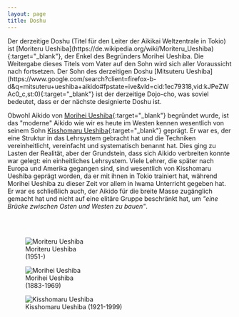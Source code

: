 ```yaml
---
layout: page
title: Doshu
---
```



<div class="container block">
<div class="row">
<div class="col" markdown="1">
Der derzeitige Doshu (Titel für den Leiter der Aikikai Weltzentrale in Tokio) ist [Moriteru Ueshiba](https://de.wikipedia.org/wiki/Moriteru_Ueshiba){:target="_blank"}, der Enkel des Begründers Morihei Ueshiba. Die Weitergabe dieses Titels vom Vater auf den Sohn wird sich aller Voraussicht nach fortsetzen. Der Sohn des derzeitigen Doshu [Mitsuteru Ueshiba](https://www.google.com/search?client=firefox-b-d&q=mitsuteru+ueshiba+aikido#fpstate=ive&vld=cid:1ec79318,vid:kJPeZWAc0_c,st:0){:target="_blank"} ist der derzeitige Dojo-cho, was soviel bedeutet, dass er der nächste designierte Doshu ist.

Obwohl Aikido von [Morihei Ueshiba](https://de.wikipedia.org/wiki/Ueshiba_Morihei){:target="_blank"} begründet wurde, ist das "moderne" Aikido wie wir es heute im Westen kennen wesentlich von seinem Sohn [Kisshomaru Ueshiba](https://www.guillaumeerard.com/aikido/articles-aikido/biography-of-kisshomaru-ueshiba-second-doshu-of-aikido){:target="_blank"} geprägt. Er war es, der eine Struktur in das Lehrsystem gebracht hat und die Techniken vereinheitlicht, vereinfacht und systematisch benannt hat. Dies ging zu Lasten der Realität, aber der Grundstein, dass sich Aikido verbreiten konnte war gelegt: ein einheitliches Lehrsystem. Viele Lehrer, die später nach Europa und Amerika gegangen sind, sind wesentlich von Kisshomaru Ueshiba geprägt worden, da er mit ihnen in Tokio trainiert hat, während Morihei Ueshiba zu dieser Zeit vor allem in Iwama Unterricht gegeben hat. Er war es schließlich auch, der Aikido für die breite Masse zugänglich gemacht hat und nicht auf eine elitäre Gruppe beschränkt hat, um _"eine Brücke zwischen Osten und Westen zu bauen"_.


<br/><br/>
</div>
</div>
<div class="row">
<div class="col">
<figure class="positionLeft">
<img class="doshuImage" src="{{ site.baseurl }}/images/Moriteru_Ueshiba.jpg" alt="Moriteru Ueshiba" />
<figcaption>
Moriteru Ueshiba<br />(1951-)
</figcaption>
</figure>
</div>
<div class="col">
<figure class="positionMiddle">
<img class="doshuImage" src="{{ site.baseurl }}/images/Morihei_Ueshiba.jpg" alt="Morihei Ueshiba" />
<figcaption>
Morihei Ueshiba<br/>(1883-1969)
</figcaption>
</figure>
</div>
<div class="col">
<figure class="positionRight">
<img class="doshuImage" src="{{ site.baseurl }}/images/Kisshomaru_Ueshiba.jpg" alt="Kisshomaru Ueshiba" />
<figcaption>
Kisshomaru Ueshiba (1921-1999)
</figcaption>
</figure>
</div>
</div>
</div>